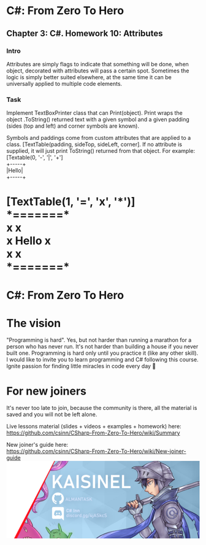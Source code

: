 
# C#: From Zero To Hero
## Chapter 3: C#. Homework 10: Attributes
### Intro
Attributes are simply flags to indicate that something will be done, when object, decorated
with attributes will pass a certain spot. Sometimes the logic is simply better suited elsewhere, at the 
same time it can be universally applied to multiple code elements.

### Task
Implement TextBoxPrinter class that can Print(object). Print wraps the object .ToString() returned text with a given symbol and a given padding (sides (top and left) and corner symbols are known).

Symbols and paddings come from custom attributes that are applied to a class. [TextTable(padding, sideTop, sideLeft, corner]. If no attribute is supplied, it will just print ToString() returned from that object.
For example:  
[Textable(0, '-', '|', '+']  
           +-----+  
           |Hello|  
           +-----+  

[TextTable(1, '=', 'x', '*')]  
           \*\=\=\=\=\=\=\=\*  
           x       x  
           x Hello x  
           x       x  
           \*\=\=\=\=\=\=\=\*  
=======
# C#: From Zero To Hero 
# The vision
"Programming is hard". Yes, but not harder than running a marathon for a person who has never run. It's not harder than 
building a house if you never built one. Programming is hard only until you practice it (like any other skill). 
I would like to invite you to learn programming and C# following this course. 
Ignite passion for finding little miracles in code every day 🙂

# For new joiners
It's never too late to join, because the community is there, all the material is saved
and you will not be left alone.

Live lessons material (slides + videos + examples + homework) here:  
https://github.com/csinn/CSharp-From-Zero-To-Hero/wiki/Summary

New joiner's guide here:  
https://github.com/csinn/CSharp-From-Zero-To-Hero/wiki/New-joiner-guide  
![Boot Camp Banner](Res/kaisi_banner.png)

